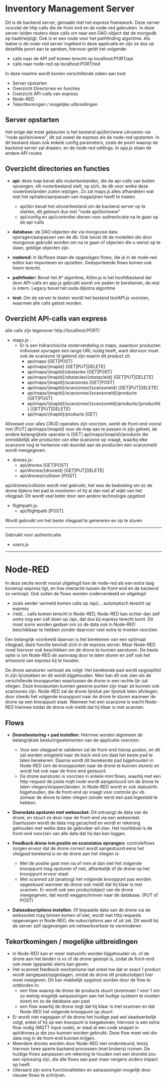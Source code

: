 # Inventory Management Server
Dit is de backend server, gemaakt met het express framework. Deze server voorziet de http calls die de front end en 
de node-red gebruiken. In deze server leiden routers deze calls om naar een DAO-object dat de mongodb op haalt/wijzigt. 
Ook is er een route voor het pathfinding algoritme. Als laatse is de node-red server ingebed in deze applicatie en zijn ze dus op 
dezelfde poort aan te spreken, hiervoor geldt het volgende:

* calls naar de API zelf komen terecht op localhost:PORT/api
* calls naar node-red op localhost:PORT/red

In deze readme wordt komen verschillende zaken aan bod:
* Server opstarten
* Overzicht Directories en functies
* Overzicht API-calls van express
* Node-RED
* Tekortkomingen / mogelijke uitbreidingen

## Server opstarten

Het enige dat moet gebeuren is het bestand api/bin/www uitvoeren via "node api/bin/www", 
dit zal zowel de express als de node-red opstarten.
In dit bestand staan ook enkele config parameters, zoals de poort waarop de backend server zal draaien, 
en de node-red settings. In app.js staan de andere API routes

## Overzicht directories en functies

* **api:** deze map bevat alle routerbestanden, die de api-calls van buiten opvangen, 
elk routerbestand stelt, op zich, de db voor welke deze routerbestanden zullen wijzigen. Zo zal maps.js
alles afhandelen wat met het ophalen/aanpassen van magazijnen heeft te maken.
    * api/bin bevat het uitvoerbestand om de backend server op te starten, dit gebeurt dus met
        "node api/bin/www"
    * api/config en api/controller dienen voor authenticatie na te gaan op de api-calls
    
* **database:** de DAO objecten die via mongoose data opvragen/aanpassen van de db. 
Ook bevat dit de modellen die door mongoose gebruikt worden om na te gaan of objecten die u wenst 
op te slaan, geldige objecten zijn.

* **nodered:** in lib/flows staan de opgeslagen flows, die je in de node-red editor kan importeren en opzetten.
Geëxporteerde flows komen ook hierin terecht.

* **pathfinder:** Bevat het A* algoritme, ASter.js is het hoofdbestand dat door API-calls en app.js gebruikt wordt om paden 
te berekenen, de rest is intern. Legacy bevat het oude dijkstra algoritme

* **test:** Om de server te testen wordt het bestand testAPI.js voorzien, waarmee alle calls getest worden.

## Overzicht API-calls van express

alle calls zijn tegenover http://localhost:PORT/



* maps.js :
    * Er is een hiërarchische onderverdeling in maps, waardoor producten indiviueel opvragen een lange URL nodig heeft, 
    want diervoor moet ook de scanzone Id gekend zijn waarin dit product zit.
        * api/maps [GET|POST]
        * api/maps/{mapId} [GET|PUT|DELETE]
        * api/maps/{mapId}/obstacles [GET|POST]
        * api/maps/{mapId}/obstacles/{obstacleId} [GET|PUT|DELETE]
        * api/maps/{mapId}/scanzones [GET|POST]
        * api/maps/{mapId}/scanzones/{scanzoneId} [GET|PUT|DELETE]
        * api/maps/{mapId}/scanzones/{scanzoneId}/products [GET|POST]
        * api/maps/{mapId}/scanzones/{scanzoneId}/products/{productId} [GET|PUT|DELETE]
        * api/maps/{mapId}/products [GET]
    
Alhoewel voor alles CRUD operaties zijn voorzien, werkt de front-end vooral met [PUT] api/maps/{mapId} voor de map 
aan te passen in zijn geheel, de andere belangrijkste operatie is [GET] api/maps/{mapId}/products die onmiddellijk 
alle producten van elke scanzone op vraagt, waarbij elke scanzone nog te herkenne valt doordat aan de producten een scanzoneId wordt meegegeven. 


* drones.js:
    * api/drones [GET|POST]
    * api/drones/{droneId} [GET|PUT|DELETE]
    * api/drones/collision [POST]

api/drones/collision wordt niet gebruikt, het was de bedoeling om zo de drone tijdens het pad te monitoren
 of hij al dan niet af wijkt van het vliegpad. Dit wordt veel beter door een andere technologie opgelost
 
 
 * flightpath.js:
    * api/flightpath [POST]
    
 Wordt gebruikt om het beste vliegpad te genereren en op te sturen

---

Gebruikt voor authenticatie

* users.js
 ---
 
 # Node-RED
 
 In deze sectie wordt vooral uitgelegd hoe de node-red als een extra laag bovenop express ligt, en hoe interactie 
 tussen de front-end en de backend zo verloopt. Ook zullen de flows worden onderverdeeld en uitgelegd
 
 * zoals eerder vermeld komen calls op /api/... automatisch terecht op express
 * /red/... calls komen terecht in Node-RED, Node-RED kan echter dan zelf soms nog een call doen op /api, dat dus bij express terecht komt.
 Dit moet soms worden gedaan om zo de data ook in Node-RED beschikbaar te hebben zonder daarvoor veel extra te moeten voorzien.
 
 Een belangrijk voorbeeld daarvan is het berekenen van een optimaal vliegpad, deze functie bevindt zich in de express server. Maar Node-RED moet hierover ook beschikken om de drone te kunnen aansturen.
 De beste optie is om Node-RED de aanvraag door te laten sturen en zelf ook het antwoord van express bij te houden.
 
De drone aansturen verloopt als volgt: Het berekende pad wordt opgesplitst in zijn lijnstukken en dit wordt bijgehouden.
Men kan dit ook zien als de verschillende knooppunten waartussen de drone in een rechte lijn zal vliegen.
Deze knoopunten kunnen gewone punten zijn maar ze kunnen ook scanzones zijn. Node-RED zal de drone lijnstuk per lijnstuk laten afvliegen, door steeds het volgende knooppunt naar de drone te sturen
wanneer de drone op een knooppunt staat. Wanneer het een scanzone is wacht Node-RED hiermee totdat 
de drone ook meldt dat hij klaar is met scannen.

## Flows

 * **Dronebesturing + pad instellen:** Hiermee worden algemeen de belangrijkste besturingselementen van de applicatie voorzien:
    * Voor een vliegpad te valideren zal de front-end hierop posten, en dit zal worden omgeleid naar 
    de back-end om daat het beste pad te laten berekenen. Daarna wordt dit berekende pad bijgehouden in Node-RED 
    (om de knooppunten naar de drone te kunnen sturen)
    en wordt het ook naar de front-end gestuurd.
    * De drone aansturen is voorzien in enkele mini flows, waarbij met een http-request de juiste mqtt node wordt 
    aangestuurd om de drone te laten vliegen/stoppen/landen. In Node-RED wordt er ook statusinfo bijgehouden, 
    die de front-end op vraagt voor controle ipv vb. zomaar de drone te laten vliegen zonder eerst een pad ingesteld te hebben.
    
 * **Dronedata opsturen met websocket:** Dit ontvangt de data van de drone, en stuurt ze door naar de front-end via een websocket. 
 Daartussen wordt de data nog gecached en wordt er rekening gehouden met welke data de gebruiker wil zien.
  Het hoofddoel is de front-end voorzien van alle data dat hij dan kan loggen.
 
 * **Feedback drone ivm positie en scanstatus opvangen:** controleflows zorgen ervoor dat de drone correct wordt aangestuurd
  eens het vliegpad berekend is en de drone aan het vliegen is:
    * Met de positie gaat men na of men al dan niet het volgende knooppunt mag opsturen of niet, afhankelijk of de drone op het knooppunt ervoor staat.
    * Met scanned zal (analoog) het volgende knooppunt pas worden opgestuurd wanneer de drone ook meldt dat hij klaar is 
    met scannen. Er wordt ook een productobject van de drone meegegeven, dat wordt weggeschreven naar de database. (PUT of POST)
    
  * **Datasubscriptions instellen**:  Of bepaalde data van de drone via de websocket mag binnen komen of niet, 
  wordt met http requests opgevangen in Node-RED, die subscriptions aan of uit zet. Dit wordt bij de server zelf opgevangen om netwerkverkeer te verminderen
  
 
 ## Tekortkomingen / mogelijke uitbreidingen
 
 * In Node-RED kan er meer statusinfo worden bijgehouden vb. of de drone aan het landen is vs of de drone gestopt is, zodat de front-end 
 ook meer (gepaste) alerts kan geven.
 * Het scanned feedback mechanisme laat enkel toe dat er exact 1 product wordt aangepast/opgeslagen, 
 omdat de drone dit productobject hier moet meegeven. Dit kan makkelijk opgelost worden door de flow te ontbinden in:
    * een flow waarop de drone de products stuurt (eventueel 1 voor 1 om zo 
    weinig mogelijk aanpassingen aan het hudige systeem te moeten doen) en zo de database aan past
    * een flow waarbij de drone zegt dat hij klaar is met scannen en dat Node-RED het volgende knooppunt op stuurt
 * Er wordt niet nagegaan of de drone het huidige pad wel daadwerkelijk volgt, enkel of hij op een knoopunt is toegekomen, 
 hiervoor is een extra flow nodig (MQTT input node), er staat al een code snippet in api/drones.js die zou kunnen worden gebruikt. 
 Deze flow moet wel die data nog in de front-end kunnen krijgen.
 * Meerdere drones worden door Node-RED niet ondersteund, tenzij hiervoor twee aparte backend processen (met brokers) runnen. 
 De huidige flows aanpassen om rekening te houden met een droneId zou een oplossing zijn, die alle flows aan past maar nergens anders impact op heeft.
 * Uiteraard zijn extra functionaliteiten en aanpassingen mogelijk door nieuwe flows te schrijven.
 